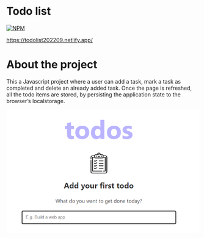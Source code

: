 # Todo list 
[![NPM](https://img.shields.io/npm/l/react)](https://github.com/Marycorreia12/assets/blob/main/LICENSE)

https://todolist202209.netlify.app/

# About the project
This a Javascript project where a user can add a task, mark a task as completed and delete an already added task.
Once the page is refreshed, all the todo items are stored, by persisting the application state to the browser’s localstorage.

![Web_1](https://github.com/Marycorreia12/assets/blob/main/todo.png)
